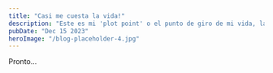 ```yaml
---
title: "Casi me cuesta la vida!"
description: "Este es mi 'plot point' o el punto de giro de mi vida, la historia que marca un antes y un despues de todo."
pubDate: "Dec 15 2023"
heroImage: "/blog-placeholder-4.jpg"
---
```


Pronto...
